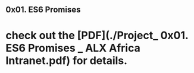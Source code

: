 ## 0x01. ES6 Promises


# check out the [PDF](./Project_ 0x01. ES6 Promises _ ALX Africa Intranet.pdf) for details.
